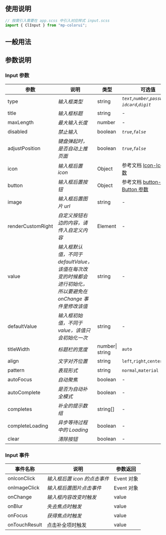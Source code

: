 ## 使用说明

```jsx
// 按需引入需要在 app.scss 中引入对应样式 input.scss
import { ClInput } from "mp-colorui";
```

## 一般用法

<CodeShow componentName='input' />

## 参数说明

### Input 参数

| 参数              | 说明                                                                                                          | 类型            | 可选值                                                                 | 默认值    |
| ----------------- | ------------------------------------------------------------------------------------------------------------- | --------------- | ---------------------------------------------------------------------- | --------- |
| type              | _输入框类型_                                                                                                  | string          | _`text`_,_`number`_,_`password`_,<br />_`idcard`_,_`digit`_            | _`text`_  |
| title             | _输入框标题_                                                                                                  | string          | -                                                                      | -         |
| maxLength         | _最大输入长度_                                                                                                | number          | -                                                                      | _-1_      |
| disabled          | _禁止输入_                                                                                                    | boolean         | _`true`_,_`false`_                                                     | _`false`_ |
| adjustPosition    | _键盘弹起时，是否自动上推页面_                                                                                | boolean         | _`true`_,_`false`_                                                     | _`false`_ |
| icon              | _输入框后置 icon_                                                                                             | Object          | 参考文档 [Icon-Icon 参数](/mp-colorui-doc/base/icon#icon-参数)         | {}        |
| button            | _输入框后置按钮_                                                                                              | Object          | 参考文档 [button-Button 参数](/mp-colorui-doc/base/button#button-参数) | {}        |
| image             | _输入框后置图片 url_                                                                                          | string          | -                                                                      | -         |
| renderCustomRight | _自定义按钮右边的内容，请传入自定义内容_                                                                      | Element         | -                                                                      | -         | base: process.env.BASE_URL, |
| value             | _输入框默认值，不同于 defaultValue，该值在每次改变的时候都会进行初始化，所以要避免在 onChange 事件里修改该值_ | string          | -                                                                      | -         |
| defaultValue      | _输入框初始值，不同于 value，该值只会初始化一次_                                                              | string          | -                                                                      | -         |
| titleWidth        | _标题栏的宽度_                                                                                                | number\| string | `auto`                                                                 | `auto`    |
| align             | _文字对齐位置_                                                                                                | string          | `left`,`right`,`center`,`none`                                         | `none`    |
| pattern           | _表现形式_                                                                                                    | string          | `normal`,`material`                                                    | `normal`  |
| autoFocus         | _自动聚焦_                                                                                                    | boolean         | -                                                                      | `false`   |
| autoComplete      | _是否为自动补全模式_                                                                                          | boolean         | -                                                                      | `false`   |
| completes         | _补全的提示数组_                                                                                              | string[]        | -                                                                      | []        |
| completeLoading   | _异步等待过程中的 Loading_                                                                                    | boolean         | -                                                                      | `false`   |
| clear             | _清除按钮_                                                                                                    | boolean         | -                                                                      | `false`   |

### Input 事件

| 事件名称      | 说明                         | 参数返回   |
| ------------- | ---------------------------- | ---------- |
| onIconClick   | _输入框后置 icon 的点击事件_ | Event 对象 |
| onImageClick  | _输入框后置图片点击事件_     | Event 对象 |
| onChange      | _输入框内容改变时触发_       | value      |
| onBlur        | _失去焦点时触发_             | value      |
| onFocus       | _获得焦点时触发_             | value      |
| onTouchResult | 点击补全项时触发             | value      |

<FloatPhone url="https://yinliangdream.github.io/mp-colorui-h5-demo/#/package/formPackage/input/index" />
